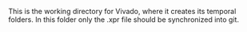 This is the working directory for Vivado, where it creates its temporal folders. 
In this folder only the .xpr file should be synchronized into git.
